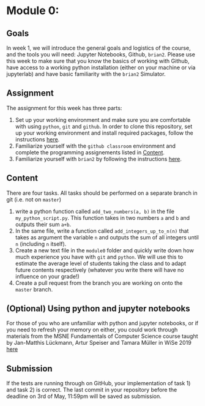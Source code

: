 # Module 0:

## Goals
In week 1, we will introduce the general goals and logistics of the course, and the tools you will need: Jupyter Notebooks, Github, `brian2`. Please use this week to make sure that you know the basics of working with Github, have access to a working python installation (either on your machine or via jupyterlab) and have basic familiarity with the `brian2` Simulator.

## Assignment
The assignment for this week has three parts:
1) Set up your working environment and make sure you are comfortable with using `python`, `git` and `github`. In order to clone this repository, set up your working environment and install required packages, follow the instructions [here](./logistics.md).
2) Familiarize yourself with the `github classroom` environment and complete the programming assignements listed in [Content](#Content).
3) Familiarize yourself with `brian2` by following the instructions [here](./intro_brian2.md).

## Content
There are four tasks. All tasks should be performed on a separate branch in git (i.e. not on `master`)
1) write a python function called `add_two_numbers(a, b)` in the file `my_python_script.py`. This function takes in two numbers `a` and `b` and outputs their sum `a+b`.
2) In the same file, write a function called `add_integers_up_to_n(n)` that takes as argument the variable `n` and outputs the sum of all integers until `n` (including `n` itself).
3) Create a new text file in the `module0` folder and quickly write down how much experience you have with `git` and `python`. We will use this to estimate the average level of students taking the class and to adapt future contents respectively (whatever you write there will have no influence on your grade!)
4) Create a pull request from the branch you are working on onto the `master` branch.

## (Optional) Using python and jupyter notebooks
For those of you who are unfamiliar with python and jupyter notebooks, or if you need to refresh your memory on either, you could work through materials from the MSNE Fundamentals of Computer Science course taught by Jan-Matthis Lückmann, Artur Speiser and Tamara Müller in WiSe 2019 [here](https://github.com/cne-tum/msne-datascience-2019)

## Submission
If the tests are running through on GitHub, your implementation of task 1) and task 2) is correct. The last commit in your repository before the deadline on 3rd of May, 11:59pm will be saved as submission.
